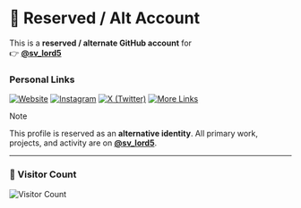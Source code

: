 # 👋 Reserved / Alt Account

This is a **reserved / alternate GitHub account** for  
👉 **[@sv_lord5](https://github.com/sv_lord5)**  

### Personal Links

[![Website](https://img.shields.io/badge/Website-surajv5.in-blue?style=for-the-badge&logo=google-chrome&logoColor=white)](https://surajv5.in) [![Instagram](https://img.shields.io/badge/Instagram-%40surajv5-pink?style=for-the-badge&logo=instagram&logoColor=white)](https://surajv5.in/instagram) [![X (Twitter)](https://img.shields.io/badge/X-%40surajv5-black?style=for-the-badge&logo=x&logoColor=white)](https://surajv5.in/x) [![More Links](https://img.shields.io/badge/Links-surajv5.in-green?style=for-the-badge&logo=linktree&logoColor=white)](https://surajv5.in/contact)  

> [!NOTE]  
> This profile is reserved as an **alternative identity**. All primary work, projects, and activity are on **[@sv_lord5](https://github.com/sv_lord5)**.

---

### 👀 Visitor Count
![Visitor Count](https://komarev.com/ghpvc/?username=surajv05&color=blue&style=for-the-badge)
